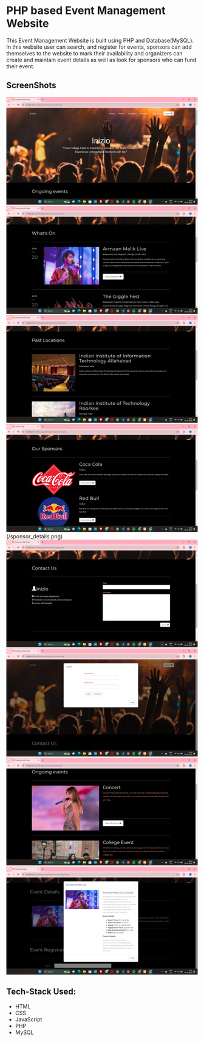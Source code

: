 # PHP based Event Management Website
This Event Management Website is built using PHP and Database(MySQL). In this website user can search, and register for events, sponsors can add themselves to the website to mark their availability and organizers can create and maintain event details as well as look for sponsors who can fund their event.

## ScreenShots
![Home Page](/home.png)
![Events Page](/events.png)
![Locations Page](/locations.png)
![Sponsor Page](/sponsor.png)(/sponsor_details.png)
![Contact Page](/contact.png)
![Login Page](/login.png)
![Ongoing Events Page](/ongoing_events.png)
![Events Registration Page](/event_register.png)


## Tech-Stack Used:
* HTML
* CSS
* JavaScript
* PHP
* MySQL
 
